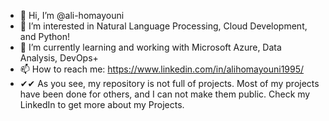 - 👋 Hi, I’m @ali-homayouni
- 👀 I’m interested in Natural Language Processing, Cloud Development, and Python!
- 🌱 I’m currently learning and working with Microsoft Azure, Data Analysis, DevOps+
- 📫 How to reach me: https://www.linkedin.com/in/alihomayouni1995/
- ✔✔ As you see, my repository is not full of projects. Most of my projects have been done for others, and I can not make them public. Check my LinkedIn to get more about my Projects.

<!---
ali-homayouni/ali-homayouni is a ✨ special ✨ repository because its `README.md` (this file) appears on your GitHub profile.
You can click the Preview link to take a look at your changes.
--->
